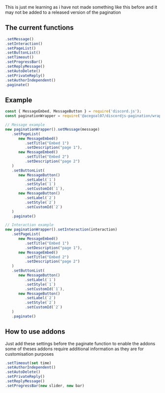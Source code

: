 This is just me learning as i have not made something like this before and it may not be added to a released version of the pagination
## The current functions
```js
.setMessage()
.setInteraction()
.setPageList()
.setButtonList()
.setTimeout()
.setProgressBar()
.setReplyMessage()
.setAutoDelete()
.setPrivateReply()
.setAuthorIndependent()
.paginate()
```
## Example
```js
const { MessageEmbed, MessageButton } = require('discord.js');
const paginationWrapper = require('@acegoal07/discordjs-pagination/wrapper');

// Message example
new paginationWrapper().setMessage(message)
   .setPageList(
      new MessageEmbed()
         .setTitle("Embed 1")
         .setDescription("page 1"),
      new MessageEmbed()
         .setTitle("Embed 2")
         .setDescription("page 2")
   )
   .setButtonList(
      new MessageButton()
         .setLabel(`1`)
         .setStyle(`1`)
         .setCustomId(`1`),
      new MessageButton()
         .setLabel(`2`)
         .setStyle(`2`)
         .setCustomId(`2`)
   )
   .paginate()

// Interaction example
new paginationWrapper().setInteraction(interaction)
   .setPageList(
      new MessageEmbed()
         .setTitle("Embed 1")
         .setDescription("page 1"),
      new MessageEmbed()
         .setTitle("Embed 2")
         .setDescription("page 2")
   )
   .setButtonList(
      new MessageButton()
         .setLabel(`1`)
         .setStyle(`1`)
         .setCustomId(`1`),
      new MessageButton()
         .setLabel(`2`)
         .setStyle(`2`)
         .setCustomId(`2`)
   )
   .paginate()
```
## How to use addons
Just add these settings before the paginate function to enable the addons some of theses addons require additional information as they are for customisation purposes
```js
.setTimeout(set time)
.setAuthorIndependent()
.setAutoDelete()
.setPrivateReply()
.setReplyMessage()
.setProgressBar(new slider, new bar)
```